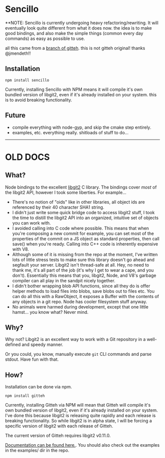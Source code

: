 # Sencillo

**NOTE: Sencillo is currently undergoing heavy refactoring/rewriting. It will eventually look quite different from what it does now. the idea is to make good bindings, and also make the simple things (common every day commands) as easy as possible to use.

all this came from a [branch of gitteh](https://github.com/jmendeth/node-gitteh). this is not gitteh original! thanks @jmendeth!!

## Installation

	npm install sencillo

Currently, installing Sencillo with NPM means it will compile it's own bundled version of libgit2, even if it's already installed on your system. this is to avoid breaking functionality.

## Future

 * compile everything with node-gyp, and skip the cmake step entirely.
 * examples, etc. everything really. shitloads of stuff to do...

---

# OLD DOCS

## What?

Node bindings to the excellent [libgit2](http://libgit2.github.com) C library. The bindings cover *most* of the libgit2 API, however I took some liberties. For example...

* There's no notion of "oids" like in other libraries, all object ids are referenced by their 40 character SHA1 string.
* I didn't just write some quick bridge code to access libgit2 stuff, I took the time to distill the libgit2 API into an organized, intuitive set of objects you can work with.
* I avoided calling into C code where possible. This means that when you're composing a new commit for example, you can set most of the properties of the commit on a JS object as standard properties, then call save() when you're ready. Calling into C++ code is inherently expensive with V8.
* Although some of it is missing from the repo at the moment, I've written lots of little stress tests to make sure this library doesn't go ahead and segfault your server. Libgit2 isn't thread-safe at all. Hey, no need to thank me, it's all part of the job (it's why I get to wear a cape, and you don't). Essentially this means that you, libgit2, Node, and V8's garbage compiler can all play in the sandpit nicely together.
* I didn't bother wrapping blob API functions, since all they do is offer helper methods to load files into blobs, save blobs out to files etc. You can do all this with a RawObject, it exposes a Buffer with the contents of any objects in a git repo. Node has cooler filesystem stuff anyway.
* No animals were harmed during development, except that one little hamst... you know what? Never mind.

## Why?

Why not? Libgit2 is an excellent way to work with a Git repository in a well-defined and speedy manner.

Or you could, you know, manually execute `git` CLI commands and parse stdout. Have fun with that.

## How?

Installation can be done via npm.

	npm install gitteh

Currently, installing Gitteh via NPM will mean that Gitteh will compile it's own
bundled version of libgit2, even if it's already installed on your system. I've
done this because libgit2 is releasing quite rapidly and each release is breaking
functionality. So while libgit2 is in alpha state, I will be forcing a specific
version of libgit2 with each release of Gitteh.

The current version of Gitteh requires libgit2 v0.11.0.

[Documentation can be found here.](http://libgit2.github.com/node-gitteh/docs/index.html). You should also check out the examples in the examples/ dir in the repo.
